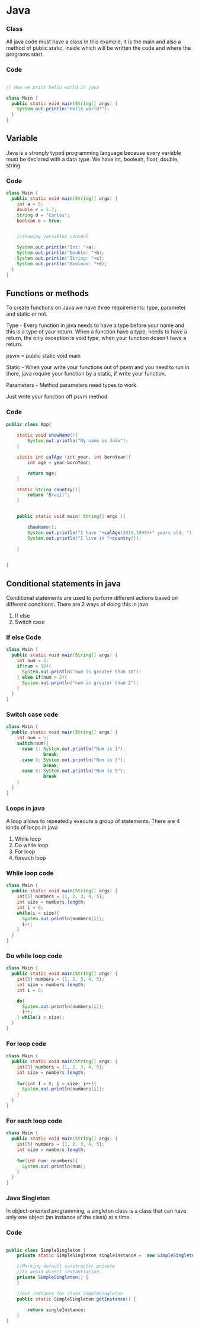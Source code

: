 # Java

### Class

All java code must have a class In this example, it is the main and also a method of public static, inside which will be written the code and where the programs start.

### Code

```Java

// How we print hello world in java

class Main {
  public static void main(String[] args) {
    System.out.println("Hello world!");
  }
}

```


## Variable

Java is a strongly typed programming language because every variable must be declared with a data type. We have
int, boolean, float, double, string

### Code

```java
class Main {
  public static void main(String[] args) {
    int a = 5;
    double c = 5.7;
    String d = "Carlos";
    boolean e = true;


    //showing variables content

    System.out.println("Int: "+a);
    System.out.println("Double: "+b);
    System.out.println("String: "+c);
    System.out.println("Boolean: "+d);
  }
}
```

## Functions or methods

To create  functions on Java we have three requirements: type, parameter and static or not.

Type - Every function in java needs to have a type before your name and this is a type of your return. When a function have a type,  needs 
to have a return, the only exception is void type, when your function dosen't have a return.

psvm = public static void main

Static - When your write your functions out of psvm and you need to run in there, java require your function by a static, if write 
your function.

Parameters - Method parameters need types to work.

Just write your function off psvm method.

### Code

```java
public class App{
    
    static void showName(){
        System.out.println("My name is João");
    }

    static int calAge (int year, int bornYear){
        int age = year-bornYear;

        return age;
    }

    static String country(){
        return "Brazil";
    }


    public static void main( String[] args ){

        showName();
        System.out.println("I have "+calAge(2019,1999)+" years old. ");
        System.out.println("I live in "+country());
         
    }


}
```

## Conditional statements in java

Conditional statements are used to perform different actions based on different conditions. There are 2 ways of doing this in java
1. If else
2. Switch case

### If else Code

```java
class Main {
  public static void main(String[] args) {
    int num = 5;
    if(num > 10){
      System.out.println("num is greater than 10");    
    } else if(num > 2){
      System.out.println("num is greater than 2");
    }    
  }
}
```

### Switch case code

```java
class Main {
  public static void main(String[] args) {
    int num = 5;
    switch(num){
      case 1: System.out.println("Num is 1");
              break;
      case 3: System.out.println("Num is 3");
              break;
      case 5: System.out.println("Num is 5");
              break              
    }    
  }
}
```

### Loops in java

A loop allows to repeatedly execute a group of statements. There are 4 kinds of loops in java
1. While loop
2. Do while loop
3. For loop
4. foreach loop


### While loop code

```java
class Main {
  public static void main(String[] args) {
    int[5] numbers = {1, 2, 3, 4, 5};
    int size = numbers.length;
    int i = 0;
    while(i < size){
      System.out.println(numbers[i]);
      i++;
    }
  }
}
```

### Do while loop code

```java
class Main {
  public static void main(String[] args) {
    int[5] numbers = {1, 2, 3, 4, 5};
    int size = numbers.length;
    int i = 0;

    do{
      System.out.println(numbers[i]);
      i++;
    } while(i < size);
  }
}
```

### For loop code

```java
class Main {
  public static void main(String[] args) {
    int[5] numbers = {1, 2, 3, 4, 5};
    int size = numbers.length;
    
    for(int I = 0; i < size; i++){
      System.out.println(numbers[i]);
    }
  }
}
```

### For each loop code

```java
class Main {
  public static void main(String[] args) {
    int[5] numbers = {1, 2, 3, 4, 5};
    int size = numbers.length;
    
    for(int num: nnumbers){
      System.out.println(num);
    }
  }
}
```

### Java Singleton

In object-oriented programming, a singleton class is a class that can have only one object (an instance of the class) at a time.

### Code

```Java

public class SimpleSingleton {
	private static SimpleSingleton singleInstance =  new SimpleSingleton();

	//Marking default constructor private
	//to avoid direct instantiation.
	private SimpleSingleton() {
	}

	//Get instance for class SimpleSingleton
	public static SimpleSingleton getInstance() {

		return singleInstance;
	}
}
```

